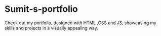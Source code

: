 # Sumit-s-portfolio
Check out my portfolio, designed with HTML ,CSS and JS, showcasing my skills and projects in a visually appealing way.
